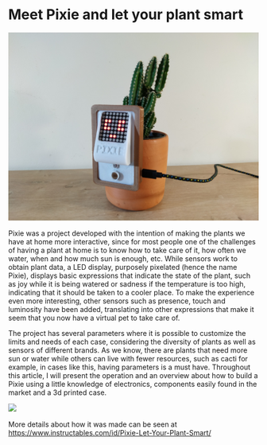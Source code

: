 # Meet Pixie and let your plant smart

![Pixie](/project/pixie_idle.jpg)


Pixie was a project developed with the intention of making the plants we have at home more interactive, since for most people one of the challenges of having a plant at home is to know how to take care of it, how often we water, when and how much sun is enough, etc. While sensors work to obtain plant data, a LED display, purposely pixelated (hence the name Pixie), displays basic expressions that indicate the state of the plant, such as joy while it is being watered or sadness if the temperature is too high, indicating that it should be taken to a cooler place. To make the experience even more interesting, other sensors such as presence, touch and luminosity have been added, translating into other expressions that make it seem that you now have a virtual pet to take care of.

The project has several parameters where it is possible to customize the limits and needs of each case, considering the diversity of plants as well as sensors of different brands. As we know, there are plants that need more sun or water while others can live with fewer resources, such as cacti for example, in cases like this, having parameters is a must have. Throughout this article, I will present the operation and an overview about how to build a Pixie using a little knowledge of electronics, components easily found in the market and a 3d printed case.

[![](http://img.youtube.com/vi/WkV6TZ1BiKc/0.jpg)](http://www.youtube.com/watch?v=WkV6TZ1BiKc "")


More details about how it was made can be seen at https://www.instructables.com/id/Pixie-Let-Your-Plant-Smart/



